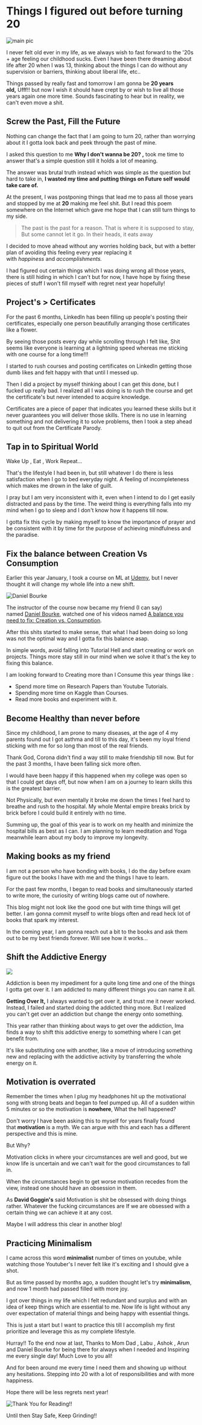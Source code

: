 # Things I figured out before turning 20

![](/images/blog1-pic1.jpg "main pic")

I never felt old ever in my life, as we always wish to fast forward to the '20s + age feeling our childhood sucks. Even I have been there dreaming about life after 20 when I was 13, thinking about the things I can do without any supervision or barriers, thinking about liberal life, etc..

Things passed by really fast and tomorrow I am gonna be **20 years old,** Ufff!! but now I wish it should have crept by or wish to live all those years again one more time. Sounds fascinating to hear but in reality, we can't even move a shit.

## Screw the Past, Fill the Future

Nothing can change the fact that I am going to turn 20, rather than worrying about it I gotta look back and peek through the past of mine.

 I asked this question to me **Why I don't wanna be 20? ,** took me time to answer that's a simple question still it holds a lot of meaning.

The answer was brutal truth instead which was simple as the question but hard to take in, **I wasted my time and putting things on Future self would take care of.**

At the present, I was postponing things that lead me to pass all those years and stopped by me at **20** making me feel shit. But I read this poem somewhere on the Internet which gave me hope that I can still turn things to my side.

> The past is the past for a reason. That is where it is supposed to stay, But some cannot let it go. In their heads, it eats away

I decided to move ahead without any worries holding back, but with a better plan of avoiding this feeling every year replacing it with *happiness* and *accomplishments.*

I had figured out certain things which I was doing wrong all those years, there is still hiding in which I can't but for now, I have hope by fixing these pieces of stuff I won't fill myself with regret next year hopefully!

## Project's > Certificates

For the past 6 months, LinkedIn has been filling up people's posting their certificates, especially one person beautifully arranging those certificates like a flower. 

By seeing those posts every day while scrolling through I felt like, Shit seems like everyone is learning at a lightning speed whereas me sticking with one course for a long time!!!

I started to rush courses and posting certificates on LinkedIn getting those dumb likes and felt happy with that until I messed up.

Then I did a project by myself thinking about I can get this done, but I fucked up really bad. I realized all I was doing is to rush the course and get the certificate's but never intended to acquire knowledge.

Certificates are a piece of paper that indicates you learned these skills but it never guarantees you will deliver those skills. There is no use in learning something and not delivering it to solve problems, then I took a step ahead to quit out from the Certificate Parody.

## Tap in to Spiritual World

Wake Up , Eat , Work Repeat... 

That's the lifestyle I had been in, but still whatever I do there is less satisfaction when I go to bed everyday night. A feeling of incompleteness which makes me drown in the lake of guilt.

I pray but I am very inconsistent with it, even when I intend to do I get easily distracted and pass by the time. The weird thing is everything falls into my mind when I go to sleep and I don't know how it happens till now.

I gotta fix this cycle by making myself to know the importance of prayer and be consistent with it by time for the purpose of achieving mindfulness and the paradise.

## Fix the balance between Creation Vs Consumption

Earlier this year January, I took a course on ML at [Udemy](https://www.udemy.com/course/complete-machine-learning-and-data-science-zero-to-mastery/), but I never thought it will change my whole life into a new shift.

![](/images/blog1-pic3.jpg "Daniel Bourke")

The instructor of the course now became my friend (I can say) named [Daniel Bourke](https://www.youtube.com/channel/UCr8O8l5cCX85Oem1d18EezQ), watched one of his videos named [A balance you need to fix: Creation vs. Consumption](https://www.youtube.com/watch?v=vKHJrTHB5rM). 

After this shits started to make sense, that what I had been doing so long was not the optimal way and I gotta fix this balance asap.

In simple words, avoid falling into Tutorial Hell and start creating or work on projects. Things more stay still in our mind when we solve it that's the key to fixing this balance.

I am looking forward to Creating more than I Consume this year things like :

- Spend more time on Research Papers than Youtube Tutorials.
- Spending more time on Kaggle than Courses.
- Read more books and experiment with it.

## Become Healthy than never before

Since my childhood, I am prone to many diseases, at the age of 4 my parents found out I got asthma and till to this day, it's been my loyal friend sticking with me for so long than most of the real friends.

Thank God, Corona didn't find a way still to make friendship till now. But for the past 3 months, I have been falling sick more often.

I would have been happy if this happened when my college was open so that I could get days off, but now when I am on a journey to learn skills this is the greatest barrier.

Not Physically, but even mentally it broke me down the times I feel hard to breathe and rush to the hospital. My whole Mental empire breaks brick by brick before I could build it entirely with no time.

Summing up, the goal of this year is to work on my health and minimize the hospital bills as best as I can. I am planning to learn meditation and Yoga meanwhile learn about my body to improve my longevity.

## Making books as my friend

I am not a person who have bonding with books, I do the day before exam figure out the books I have with me and the things I have to learn.

For the past few months, I began to read books and simultaneously started to write more, the curiosity of writing blogs came out of nowhere.

This blog might not look like the good one but with time things will get better. I am gonna commit myself to write blogs often and read heck lot of books that spark my interest.

In the coming year, I am gonna reach out a bit to the books and ask them out to be my best friends forever. Will see how it works...

## Shift the Addictive Energy

![](/images/blog1-pic4.jpg)


Addiction is been my impediment for a quite long time and one of the things I gotta get over it. I am addicted to many different things you can name it all.

**Getting Over It,** I always wanted to get over it, and trust me it never worked. Instead, I failed and started doing the addicted thing more. But I realized you can't get over an addiction but change the energy onto something.

This year rather than thinking about ways to get over the addiction, Ima finds a way to shift this addictive energy to something where I can get benefit from.

It's like substituting one with another, like a move of introducing something new and replacing with the addictive activity by transferring the whole energy on it.


## Motivation is overrated

Remember the times when I plug my headphones hit up the motivational song with strong beats and began to feel pumped up. All of a sudden within 5 minutes or so the motivation is **nowhere**, What the hell happened?

Don't worry I have been asking this to myself for years finally found that **motivation** is a myth. We can argue with this and each has a different perspective and this is mine.

But Why?

Motivation clicks in where your circumstances are well and good, but we know life is uncertain and we can't wait for the good circumstances to fall in.

When the circumstances begin to get worse motivation recedes from the view, instead one should have an obsession in them.

As **David Goggin's** said Motivation is shit be obsessed with doing things rather. Whatever the fucking circumstances are If we are obsessed with a certain thing we can achieve it at any cost.

Maybe I will address this clear in another blog!

## Practicing Minimalism

I came across this word **minimalist** number of times on youtube, while watching those Youtuber's I never felt like it's exciting and I should give a shot.

But as time passed by months ago, a sudden thought let's try **minimalism**, and now 1 month had passed filled with more joy.

I got over things in my life which I felt redundant and surplus and with an idea of keep things which are essential to me. Now life is light without any over expectation of material things and being happy with essential things.

This is just a start but I want to practice this till I accomplish my first prioritize and leverage this as my complete lifestyle.



Hurray!! To the end now at last, Thanks to Mom Dad , Labu , Ashok , Arun and Daniel Bourke for being there for always when I needed and Inspiring me every single day! Much Love to you all!

And for been around me every time I need them and showing up without any hesitations. Stepping into 20 with a lot of responsibilities and with more happiness. 

Hope there will be less regrets next year! 

![](/images/end.jpeg 'Thank You for Reading!!')

Until then Stay Safe, Keep Grinding!!





